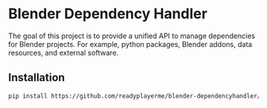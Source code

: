 # Blender Dependency Handler

The goal of this project is to provide a unified API to manage dependencies for Blender projects.
For example, python packages, Blender addons, data resources, and external software.

## Installation

```bash
pip install https://github.com/readyplayerme/blender-dependencyhandler/archive/refs/heads/main.zip
```
